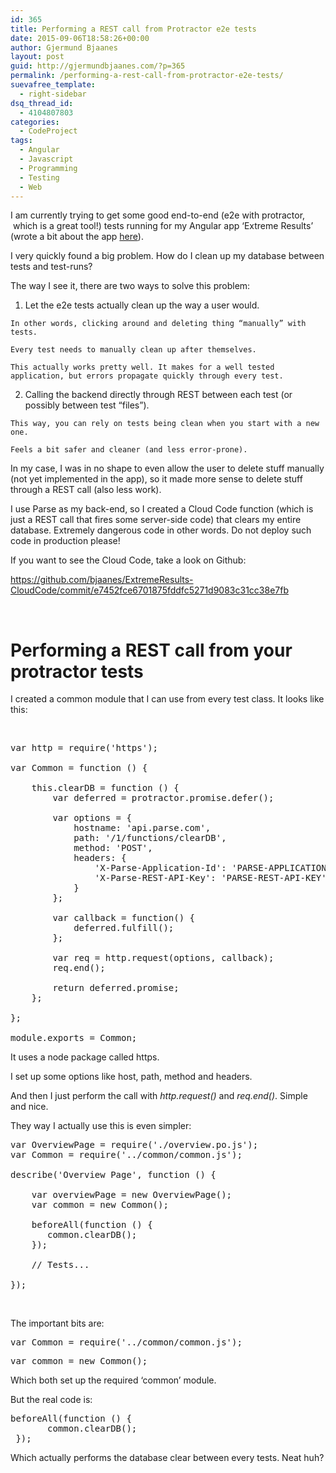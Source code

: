 ```yaml
---
id: 365
title: Performing a REST call from Protractor e2e tests
date: 2015-09-06T18:58:26+00:00
author: Gjermund Bjaanes
layout: post
guid: http://gjermundbjaanes.com/?p=365
permalink: /performing-a-rest-call-from-protractor-e2e-tests/
suevafree_template:
  - right-sidebar
dsq_thread_id:
  - 4104807803
categories:
  - CodeProject
tags:
  - Angular
  - Javascript
  - Programming
  - Testing
  - Web
---
```

I am currently trying to get some good end-to-end (e2e with protractor,  which is a great tool!) tests running for my Angular app ‘Extreme Results’ (wrote a bit about the app <a href="http://gjermundbjaanes.com/learning-web-dev-series-part-5-extreme-results/" target="_blank">here</a>).

I very quickly found a big problem. How do I clean up my database between tests and test-runs?

<!--more-->
The way I see it, there are two ways to solve this problem:

  1. Let the e2e tests actually clean up the way a user would.
  
    In other words, clicking around and deleting thing “manually” with tests.
  
    Every test needs to manually clean up after themselves.
  
    This actually works pretty well. It makes for a well tested application, but errors propagate quickly through every test.
  2. Calling the backend directly through REST between each test (or possibly between test “files”).
  
    This way, you can rely on tests being clean when you start with a new one.
  
    Feels a bit safer and cleaner (and less error-prone).

In my case, I was in no shape to even allow the user to delete stuff manually (not yet implemented in the app), so it made more sense to delete stuff through a REST call (also less work).

I use Parse as my back-end, so I created a Cloud Code function (which is just a REST call that fires some server-side code) that clears my entire database. Extremely dangerous code in other words. Do not deploy such code in production please!

If you want to see the Cloud Code, take a look on Github:
  
<a href="https://github.com/bjaanes/ExtremeResults-CloudCode/commit/e7452fce6701875fddfc5271d9083c31cc38e7fb" target="_blank">https://github.com/bjaanes/ExtremeResults-CloudCode/commit/e7452fce6701875fddfc5271d9083c31cc38e7fb</a>

&nbsp;

# Performing a REST call from your protractor tests

I created a common module that I can use from every test class. It looks like this:

&nbsp;

<pre class="lang:js decode:true">var http = require('https');

var Common = function () {

    this.clearDB = function () {
        var deferred = protractor.promise.defer();

        var options = {
            hostname: 'api.parse.com',
            path: '/1/functions/clearDB',
            method: 'POST',
            headers: {
                'X-Parse-Application-Id': 'PARSE-APPLICATION-ID',
                'X-Parse-REST-API-Key': 'PARSE-REST-API-KEY'
            }
        };

        var callback = function() {
            deferred.fulfill();
        };

        var req = http.request(options, callback);
        req.end();

        return deferred.promise;
    };

};

module.exports = Common;</pre>

It uses a node package called https.

I set up some options like host, path, method and headers.

And then I just perform the call with _http.request()_ and _req.end()_. Simple and nice.

They way I actually use this is even simpler:

<pre class="lang:js decode:true">var OverviewPage = require('./overview.po.js');
var Common = require('../common/common.js');

describe('Overview Page', function () {

    var overviewPage = new OverviewPage();
    var common = new Common();

    beforeAll(function () {
       common.clearDB();
    });

    // Tests...

});</pre>

&nbsp;

The important bits are:

<pre class="lang:js decode:true">var Common = require('../common/common.js');</pre>

<pre class="lang:js decode:true"><span class="pl-k">var</span> common <span class="pl-k">=</span> <span class="pl-k">new</span> <span class="pl-en">Common</span>();</pre>

Which both set up the required &#8216;common&#8217; module.

But the real code is:

<pre class="lang:js decode:true ">beforeAll(function () {
       common.clearDB();
 });
</pre>

Which actually performs the database clear between every tests. Neat huh?

&nbsp;

&nbsp;

<div class="addtoany_share_save_container addtoany_content_bottom">
  <div class="a2a_kit a2a_kit_size_32 addtoany_list a2a_target" id="wpa2a_43">
    <a class="a2a_button_facebook" href="http://www.addtoany.com/add_to/facebook?linkurl=http%3A%2F%2Fgjermundbjaanes.com%2Fperforming-a-rest-call-from-protractor-e2e-tests%2F&linkname=Performing%20a%20REST%20call%20from%20Protractor%20e2e%20tests" title="Facebook" rel="nofollow" target="_blank"></a><a class="a2a_button_twitter" href="http://www.addtoany.com/add_to/twitter?linkurl=http%3A%2F%2Fgjermundbjaanes.com%2Fperforming-a-rest-call-from-protractor-e2e-tests%2F&linkname=Performing%20a%20REST%20call%20from%20Protractor%20e2e%20tests" title="Twitter" rel="nofollow" target="_blank"></a><a class="a2a_button_google_plus" href="http://www.addtoany.com/add_to/google_plus?linkurl=http%3A%2F%2Fgjermundbjaanes.com%2Fperforming-a-rest-call-from-protractor-e2e-tests%2F&linkname=Performing%20a%20REST%20call%20from%20Protractor%20e2e%20tests" title="Google+" rel="nofollow" target="_blank"></a><a class="a2a_dd addtoany_share_save" href="https://www.addtoany.com/share"></a>
  </div>
</div>